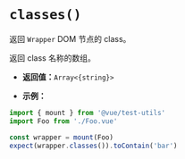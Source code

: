 # `classes()`

返回 `Wrapper` DOM 节点的 class。

返回 class 名称的数组。

- **返回值：**`Array<{string}>`

- **示例：**

```js
import { mount } from '@vue/test-utils'
import Foo from './Foo.vue'

const wrapper = mount(Foo)
expect(wrapper.classes()).toContain('bar')
```
